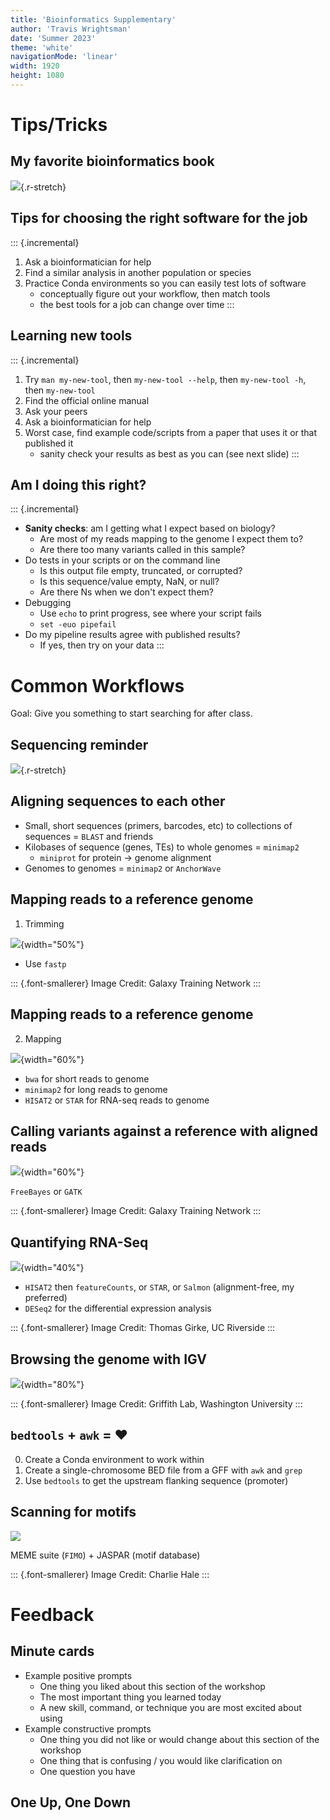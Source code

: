 ```yaml
---
title: 'Bioinformatics Supplementary'
author: 'Travis Wrightsman'
date: 'Summer 2023'
theme: 'white'
navigationMode: 'linear'
width: 1920
height: 1080
---
```


# Tips/Tricks

## My favorite bioinformatics book

![](media/bioinformatics-data-skills-cover.jpg){.r-stretch}

## Tips for choosing the right software for the job

::: {.incremental}
1. Ask a bioinformatician for help
2. Find a similar analysis in another population or species
3. Practice Conda environments so you can easily test lots of software
    - conceptually figure out your workflow, then match tools
	- the best tools for a job can change over time
:::

## Learning new tools

::: {.incremental}
1. Try `man my-new-tool`, then `my-new-tool --help`, then `my-new-tool -h`, then `my-new-tool`
2. Find the official online manual
3. Ask your peers
4. Ask a bioinformatician for help
5. Worst case, find example code/scripts from a paper that uses it or that published it
    - sanity check your results as best as you can (see next slide)
:::

## Am I doing this right?

::: {.incremental}
- **Sanity checks**: am I getting what I expect based on biology?
    - Are most of my reads mapping to the genome I expect them to?
	- Are there too many variants called in this sample?
- Do tests in your scripts or on the command line
    - Is this output file empty, truncated, or corrupted?
    - Is this sequence/value empty, NaN, or null?
	- Are there Ns when we don't expect them?
- Debugging
	- Use `echo` to print progress, see where your script fails
	- `set -euo pipefail`
- Do my pipeline results agree with published results?
    - If yes, then try on your data
:::

# Common Workflows

Goal: Give you something to start searching for after class.

## Sequencing reminder

![](media/mapping-reads.png){.r-stretch}

## Aligning sequences to each other

- Small, short sequences (primers, barcodes, etc) to collections of sequences = `BLAST` and friends
- Kilobases of sequence (genes, TEs) to whole genomes = `minimap2`
    - `miniprot` for protein -> genome alignment
- Genomes to genomes = `minimap2` or `AnchorWave`

## Mapping reads to a reference genome

1. Trimming

![](media/read-trimming.png){width="50%"}

- Use `fastp`

::: {.font-smallerer}
Image Credit: Galaxy Training Network
:::

## Mapping reads to a reference genome

2. Mapping

![](media/mapping-reads.png){width="60%"}

- `bwa` for short reads to genome
- `minimap2` for long reads to genome
- `HISAT2` or `STAR` for RNA-seq reads to genome

## Calling variants against a reference with aligned reads

![](media/variant_calling.png){width="60%"}

`FreeBayes` or `GATK`

::: {.font-smallerer}
Image Credit: Galaxy Training Network
:::

## Quantifying RNA-Seq

![](media/RNA-seq.png){width="40%"}

- `HISAT2` then `featureCounts`, or `STAR`, or `Salmon` (alignment-free, my preferred)
- `DESeq2` for the differential expression analysis

::: {.font-smallerer}
Image Credit: Thomas Girke, UC Riverside
:::

## Browsing the genome with IGV

![](media/igv-example.png){width="80%"}

::: {.font-smallerer}
Image Credit: Griffith Lab, Washington University
:::

## `bedtools` + `awk` = ❤️

0. Create a Conda environment to work within
1. Create a single-chromosome BED file from a GFF with `awk` and `grep`
2. Use `bedtools` to get the upstream flanking sequence (promoter)

## Scanning for motifs

![](media/promoter-motifs.png)

MEME suite (`FIMO`) + JASPAR (motif database)

::: {.font-smallerer}
Image Credit: Charlie Hale
:::

# Feedback

## Minute cards

- Example positive prompts
    - One thing you liked about this section of the workshop
	- The most important thing you learned today
	- A new skill, command, or technique you are most excited about using
- Example constructive prompts
    - One thing you did not like or would change about this section of the workshop
	- One thing that is confusing / you would like clarification on
	- One question you have

## One Up, One Down
